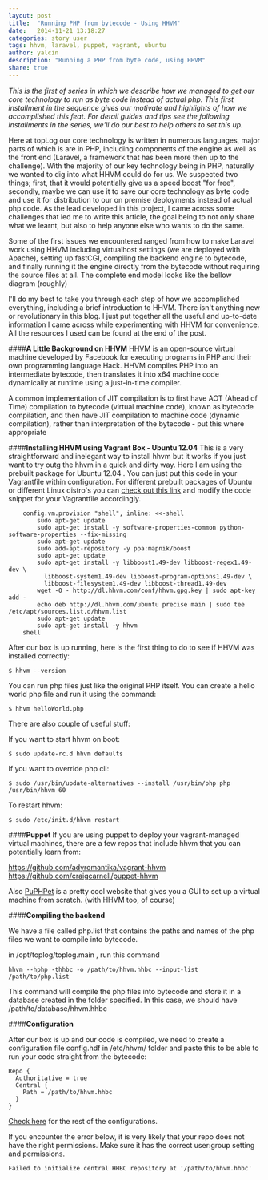 ```yaml
---
layout: post
title:  "Running PHP from bytecode - Using HHVM"
date:   2014-11-21 13:18:27
categories: story user
tags: hhvm, laravel, puppet, vagrant, ubuntu
author: yalcin
description: "Running a PHP from byte code, using HHVM"
share: true
---
```



_This is the first of series in which we describe how we managed to get our core technology to run as byte code instead of actual php.  This first installment in the sequence gives our motivate and highlights of how we accomplished this feat.  For detail guides and tips see the following installments in the series, we'll do our best to help others to set this up._

Here at topLog our core technology is written in numerous languages, major parts of which is are in PHP, including components of the engine as well as the front end (Laravel, a framework that has been more then up to the challenge).  With the majority of our key technology being in PHP, naturally we wanted to dig into what HHVM could do for us.  We suspected two things; first, that it would potentially give us a speed boost "for free", secondly, maybe we can use it to save our core technology as byte code and use it for distribution to our on premise deployments instead of actual php code.  As the lead developed in this project, I came across some challenges that led me to write this article, the goal being to not only share what we learnt, but also to help anyone else who wants to do the same.

<!-- I'm not sure if the voice should be "we" or "I"  I think when talking about toplog, it is we, then when talking  about how Yalcin, the author, overcame issues and did things, it should be I-->

Some of the first issues we  encountered ranged from how to make Laravel work using HHVM including virtualhost settings (we are deployed with Apache), setting up fastCGI, compiling the backend engine to bytecode, and finally running it the engine directly from the bytecode without requiring the source files at all.  The complete end model looks like the bellow diagram (roughly)

<!-- Insert a picture of the entire end model -->

I'll do my best to take you through each step of how we accomplished everything, including a brief introduction to HHVM. There isn't anything new or revolutionary in this blog. I just put together all the useful and up-to-date information I came across while experimenting with HHVM for convenience. All the resources I used can be found at the end of the post.
 
 
####**A Little Background on HHVM**
[HHVM](http://hhvm.com/) is an open-source virtual machine developed by Facebook for executing programs in PHP and their own programming language Hack. HHVM compiles PHP into an intermediate bytecode, then translates it into x64 machine code dynamically at runtime using a just-in-time compiler.

<!-- ->>Put diagram here -->

<!-- explain the diagram a little  -->


A common implementation of JIT compilation is to first have AOT (Ahead of Time) compilation to bytecode (virtual machine code), known as bytecode compilation, and then have JIT compilation to machine code (dynamic compilation), rather than interpretation of the bytecode - put this where appropriate

####**Installing HHVM using Vagrant Box - Ubuntu 12.04**
This is a very straightforward and inelegant way to install hhvm but it works if you just want to try outg the hhvm in a quick and dirty way. Here I am using the prebuilt package for Ubuntu 12.04 . You can just put this code in your Vagrantfile within configuration. For different prebuilt packages of Ubuntu or different Linux distro's you can [check out this link](https://github.com/facebook/hhvm/wiki/Prebuilt%20Packages%20for%20HHVM) and modify the code snippet for your Vagrantfile accordingly.

		config.vm.provision "shell", inline: <<-shell
			sudo apt-get update
			sudo apt-get install -y software-properties-common python-software-properties --fix-missing
			sudo apt-get update
			sudo add-apt-repository -y ppa:mapnik/boost
			sudo apt-get update
			sudo apt-get install -y libboost1.49-dev libboost-regex1.49-dev \
			  libboost-system1.49-dev libboost-program-options1.49-dev \
			  libboost-filesystem1.49-dev libboost-thread1.49-dev
			wget -O - http://dl.hhvm.com/conf/hhvm.gpg.key | sudo apt-key add -
			echo deb http://dl.hhvm.com/ubuntu precise main | sudo tee /etc/apt/sources.list.d/hhvm.list
			sudo apt-get update
			sudo apt-get install -y hhvm
  		shell

After our box is up running, here is the first thing to do to see if HHVM was installed correctly:
	
	$ hhvm --version

You can run php files just  like the original PHP itself. You can create a hello world php file and run it using the command:
		
	$ hhvm helloWorld.php
	
There are also couple of useful stuff:

If you want to start hhvm on boot:

	$ sudo update-rc.d hhvm defaults

If you want to override php cli:

	$ sudo /usr/bin/update-alternatives --install /usr/bin/php php /usr/bin/hhvm 60

To restart hhvm:
 
	$ sudo /etc/init.d/hhvm restart


####**Puppet**
If you are using puppet to deploy your vagrant-managed virtual machines,
there are a few repos that include hhvm that you can potentially learn from:

https://github.com/adyromantika/vagrant-hhvm
https://github.com/craigcarnell/puppet-hhvm

Also [PuPHPet](https://puphpet.com/) is a pretty cool website that gives you a GUI to set up a virtual machine from scratch. (with HHVM too, of course)


####**Compiling the backend**

We have a file called php.list that contains the paths and names of the php files we want to compile into bytecode.

in /opt/toplog/toplog.main , run this command

    hhvm --hphp -thhbc -o /path/to/hhvm.hhbc --input-list /path/to/php.list

This command will compile the php files into bytecode and store it in a database created in the folder specified. In this case, we should have /path/to/database/hhvm.hhbc 

####**Configuration**

After our box is up and our code is compiled, we need to create a configuration file config.hdf in /etc/hhvm/ folder and paste this to be able to run your code straight from the bytecode:

	Repo {
	  Authoritative = true
	  Central {
	    Path = /path/to/hhvm.hhbc
	  }
	}

[Check here](https://github.com/facebook/hhvm/wiki/Runtime-options) for the rest of the configurations.

If you encounter the error below, it is very likely that your repo does not have the right permissions. Make sure it has the correct user:group setting and permissions.

	Failed to initialize central HHBC repository at '/path/to/hhvm.hhbc'


